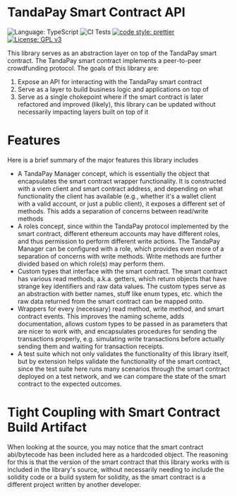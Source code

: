 # TandaPay Smart Contract API

![Language: TypeScript](https://img.shields.io/github/languages/top/kncos/tandapay-smart-contract-api) ![CI Tests](https://github.com/kncos/tandapay-smart-contract-api/actions/workflows/ci.yml/badge.svg) [![code style: prettier](https://img.shields.io/badge/code_style-prettier-ff69b4.svg?style=flat-square)](https://github.com/prettier/prettier) [![License: GPL v3](https://img.shields.io/badge/License-GPLv3-blue.svg)](https://www.gnu.org/licenses/gpl-3.0)

This library serves as an abstraction layer on top of the TandaPay smart contract. The TandaPay smart contract implements a peer-to-peer crowdfunding protocol. The goals of this library are:

1. Expose an API for interacting with the TandaPay smart contract
2. Serve as a layer to build business logic and applications on top of
3. Serve as a single chokepoint where if the smart contract is later refactored and improved (likely), this library can be updated without necessarily impacting layers built on top of it

# Features

Here is a brief summary of the major features this library includes

- A TandaPay Manager concept, which is essentially the object that encapsulates the smart contract wrapper functionality. It is constructed with a viem client and smart contract address, and depending
  on what functionality the client has available (e.g., whether it's a wallet client with a valid account, or just a public client), it exposes a different set of methods. This adds a separation of concerns
  between read/write methods
- A roles concept, since within the TandaPay protocol implemented by the smart contract, different ethereum accounts may have different roles, and thus permission to perform different write actions. The
  TandaPay Manager can be configured with a role, which provides even more of a separation of concerns with write methods. Write methods are further divided based on which role(s) may perform them.
- Custom types that interface with the smart contract. The smart contract has various read methods, a.k.a. getters, which return objects that have strange key identifiers and raw data values. The custom
  types serve as an abstraction with better names, stuff like enum types, etc. which the raw data returned from the smart contract can be mapped onto.
- Wrappers for every (necessary) read method, write method, and smart contract events. This improves the naming scheme, adds documentation, allows custom types to be passed in as parameters that are
  nicer to work with, and encapsulates procedures for sending the transactions properly, e.g. simulating write transactions before actually sending them and waiting for transaction receipts.
- A test suite which not only validates the functionality of this library itself, but by extension helps validate the functionality of the smart contract, since the test suite here runs many scenarios
  through the smart contract deployed on a test network, and we can compare the state of the smart contract to the expected outcomes.

# Tight Coupling with Smart Contract Build Artifact

When looking at the source, you may notice that the smart contract abi/bytecode has been included here as a hardcoded object. The reasoning for this is that the version of the smart contract
that this library works with is included in the library's source, without necessarily needing to include the solidity code or a build system for solidity, as the smart contract is a different
project written by another developer.
